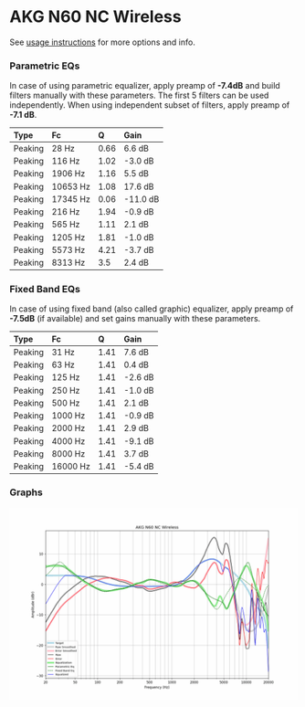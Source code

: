 # AKG N60 NC Wireless
See [usage instructions](https://github.com/jaakkopasanen/AutoEq#usage) for more options and info.

### Parametric EQs
In case of using parametric equalizer, apply preamp of **-7.4dB** and build filters manually
with these parameters. The first 5 filters can be used independently.
When using independent subset of filters, apply preamp of **-7.1 dB**.

| Type    | Fc       |    Q | Gain     |
|:--------|:---------|:-----|:---------|
| Peaking | 28 Hz    | 0.66 | 6.6 dB   |
| Peaking | 116 Hz   | 1.02 | -3.0 dB  |
| Peaking | 1906 Hz  | 1.16 | 5.5 dB   |
| Peaking | 10653 Hz | 1.08 | 17.6 dB  |
| Peaking | 17345 Hz | 0.06 | -11.0 dB |
| Peaking | 216 Hz   | 1.94 | -0.9 dB  |
| Peaking | 565 Hz   | 1.11 | 2.1 dB   |
| Peaking | 1205 Hz  | 1.81 | -1.0 dB  |
| Peaking | 5573 Hz  | 4.21 | -3.7 dB  |
| Peaking | 8313 Hz  | 3.5  | 2.4 dB   |

### Fixed Band EQs
In case of using fixed band (also called graphic) equalizer, apply preamp of **-7.5dB**
(if available) and set gains manually with these parameters.

| Type    | Fc       |    Q | Gain    |
|:--------|:---------|:-----|:--------|
| Peaking | 31 Hz    | 1.41 | 7.6 dB  |
| Peaking | 63 Hz    | 1.41 | 0.4 dB  |
| Peaking | 125 Hz   | 1.41 | -2.6 dB |
| Peaking | 250 Hz   | 1.41 | -1.0 dB |
| Peaking | 500 Hz   | 1.41 | 2.1 dB  |
| Peaking | 1000 Hz  | 1.41 | -0.9 dB |
| Peaking | 2000 Hz  | 1.41 | 2.9 dB  |
| Peaking | 4000 Hz  | 1.41 | -9.1 dB |
| Peaking | 8000 Hz  | 1.41 | 3.7 dB  |
| Peaking | 16000 Hz | 1.41 | -5.4 dB |

### Graphs
![](./AKG%20N60%20NC%20Wireless.png)